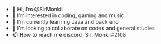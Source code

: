 - 👋 Hi, I’m @SirMonkii
- 👀 I’m interested in coding, gaming and music
- 🌱 I’m currently learning Java and back end
- 💞️ I’m looking to collaborate on codes and general studies
- 📫 How to reach me discord: Sir. Monkii#2108

<!---
SirMonkii/SirMonkii is a ✨ special ✨ repository because its `README.md` (this file) appears on your GitHub profile.
You can click the Preview link to take a look at your changes.
--->

